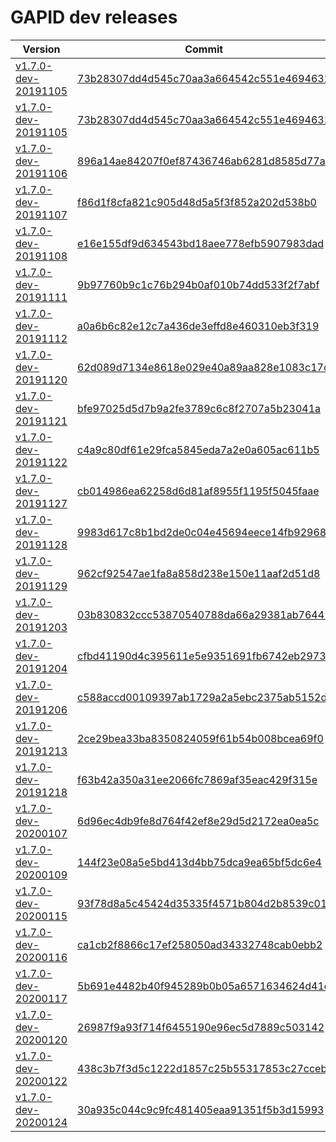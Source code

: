# GAPID dev releases

| Version | Commit |
|---------|--------|
| [v1.7.0-dev-20191105](https://github.com/google/gapid-dev-releases/releases/tag/v1.7.0-dev-20191105) | [73b28307dd4d545c70aa3a664542c551e4694632](https://github.com/google/gapid/commit/73b28307dd4d545c70aa3a664542c551e4694632) |
| [v1.7.0-dev-20191105](https://github.com/google/gapid-dev-releases/releases/tag/v1.7.0-dev-20191105) | [73b28307dd4d545c70aa3a664542c551e4694632](https://github.com/google/gapid/commit/73b28307dd4d545c70aa3a664542c551e4694632) |
| [v1.7.0-dev-20191106](https://github.com/google/gapid-dev-releases/releases/tag/v1.7.0-dev-20191106) | [896a14ae84207f0ef87436746ab6281d8585d77a](https://github.com/google/gapid/commit/896a14ae84207f0ef87436746ab6281d8585d77a) |
| [v1.7.0-dev-20191107](https://github.com/google/gapid-dev-releases/releases/tag/v1.7.0-dev-20191107) | [f86d1f8cfa821c905d48d5a5f3f852a202d538b0](https://github.com/google/gapid/commit/f86d1f8cfa821c905d48d5a5f3f852a202d538b0) |
| [v1.7.0-dev-20191108](https://github.com/google/gapid-dev-releases/releases/tag/v1.7.0-dev-20191108) | [e16e155df9d634543bd18aee778efb5907983dad](https://github.com/google/gapid/commit/e16e155df9d634543bd18aee778efb5907983dad) |
| [v1.7.0-dev-20191111](https://github.com/google/gapid-dev-releases/releases/tag/v1.7.0-dev-20191111) | [9b97760b9c1c76b294b0af010b74dd533f2f7abf](https://github.com/google/gapid/commit/9b97760b9c1c76b294b0af010b74dd533f2f7abf) |
| [v1.7.0-dev-20191112](https://github.com/google/gapid-dev-releases/releases/tag/v1.7.0-dev-20191112) | [a0a6b6c82e12c7a436de3effd8e460310eb3f319](https://github.com/google/gapid/commit/a0a6b6c82e12c7a436de3effd8e460310eb3f319) |
| [v1.7.0-dev-20191120](https://github.com/google/gapid-dev-releases/releases/tag/v1.7.0-dev-20191120) | [62d089d7134e8618e029e40a89aa828e1083c17c](https://github.com/google/gapid/commit/62d089d7134e8618e029e40a89aa828e1083c17c) |
| [v1.7.0-dev-20191121](https://github.com/google/gapid-dev-releases/releases/tag/v1.7.0-dev-20191121) | [bfe97025d5d7b9a2fe3789c6c8f2707a5b23041a](https://github.com/google/gapid/commit/bfe97025d5d7b9a2fe3789c6c8f2707a5b23041a) |
| [v1.7.0-dev-20191122](https://github.com/google/gapid-dev-releases/releases/tag/v1.7.0-dev-20191122) | [c4a9c80df61e29fca5845eda7a2e0a605ac611b5](https://github.com/google/gapid/commit/c4a9c80df61e29fca5845eda7a2e0a605ac611b5) |
| [v1.7.0-dev-20191127](https://github.com/google/gapid-dev-releases/releases/tag/v1.7.0-dev-20191127) | [cb014986ea62258d6d81af8955f1195f5045faae](https://github.com/google/gapid/commit/cb014986ea62258d6d81af8955f1195f5045faae) |
| [v1.7.0-dev-20191128](https://github.com/google/gapid-dev-releases/releases/tag/v1.7.0-dev-20191128) | [9983d617c8b1bd2de0c04e45694eece14fb92968](https://github.com/google/gapid/commit/9983d617c8b1bd2de0c04e45694eece14fb92968) |
| [v1.7.0-dev-20191129](https://github.com/google/gapid-dev-releases/releases/tag/v1.7.0-dev-20191129) | [962cf92547ae1fa8a858d238e150e11aaf2d51d8](https://github.com/google/gapid/commit/962cf92547ae1fa8a858d238e150e11aaf2d51d8) |
| [v1.7.0-dev-20191203](https://github.com/google/gapid-dev-releases/releases/tag/v1.7.0-dev-20191203) | [03b830832ccc53870540788da66a29381ab76441](https://github.com/google/gapid/commit/03b830832ccc53870540788da66a29381ab76441) |
| [v1.7.0-dev-20191204](https://github.com/google/gapid-dev-releases/releases/tag/v1.7.0-dev-20191204) | [cfbd41190d4c395611e5e9351691fb6742eb2973](https://github.com/google/gapid/commit/cfbd41190d4c395611e5e9351691fb6742eb2973) |
| [v1.7.0-dev-20191206](https://github.com/google/gapid-dev-releases/releases/tag/v1.7.0-dev-20191206) | [c588accd00109397ab1729a2a5ebc2375ab5152d](https://github.com/google/gapid/commit/c588accd00109397ab1729a2a5ebc2375ab5152d) |
| [v1.7.0-dev-20191213](https://github.com/google/gapid-dev-releases/releases/tag/v1.7.0-dev-20191213) | [2ce29bea33ba8350824059f61b54b008bcea69f0](https://github.com/google/gapid/commit/2ce29bea33ba8350824059f61b54b008bcea69f0) |
| [v1.7.0-dev-20191218](https://github.com/google/gapid-dev-releases/releases/tag/v1.7.0-dev-20191218) | [f63b42a350a31ee2066fc7869af35eac429f315e](https://github.com/google/gapid/commit/f63b42a350a31ee2066fc7869af35eac429f315e) |
| [v1.7.0-dev-20200107](https://github.com/google/gapid-dev-releases/releases/tag/v1.7.0-dev-20200107) | [6d96ec4db9fe8d764f42ef8e29d5d2172ea0ea5c](https://github.com/google/gapid/commit/6d96ec4db9fe8d764f42ef8e29d5d2172ea0ea5c) |
| [v1.7.0-dev-20200109](https://github.com/google/gapid-dev-releases/releases/tag/v1.7.0-dev-20200109) | [144f23e08a5e5bd413d4bb75dca9ea65bf5dc6e4](https://github.com/google/gapid/commit/144f23e08a5e5bd413d4bb75dca9ea65bf5dc6e4) |
| [v1.7.0-dev-20200115](https://github.com/google/gapid-dev-releases/releases/tag/v1.7.0-dev-20200115) | [93f78d8a5c45424d35335f4571b804d2b8539c01](https://github.com/google/gapid/commit/93f78d8a5c45424d35335f4571b804d2b8539c01) |
| [v1.7.0-dev-20200116](https://github.com/google/gapid-dev-releases/releases/tag/v1.7.0-dev-20200116) | [ca1cb2f8866c17ef258050ad34332748cab0ebb2](https://github.com/google/gapid/commit/ca1cb2f8866c17ef258050ad34332748cab0ebb2) |
| [v1.7.0-dev-20200117](https://github.com/google/gapid-dev-releases/releases/tag/v1.7.0-dev-20200117) | [5b691e4482b40f945289b0b05a6571634624d41d](https://github.com/google/gapid/commit/5b691e4482b40f945289b0b05a6571634624d41d) |
| [v1.7.0-dev-20200120](https://github.com/google/gapid-dev-releases/releases/tag/v1.7.0-dev-20200120) | [26987f9a93f714f6455190e96ec5d7889c503142](https://github.com/google/gapid/commit/26987f9a93f714f6455190e96ec5d7889c503142) |
| [v1.7.0-dev-20200122](https://github.com/google/gapid-dev-releases/releases/tag/v1.7.0-dev-20200122) | [438c3b7f3d5c1222d1857c25b55317853c27cceb](https://github.com/google/gapid/commit/438c3b7f3d5c1222d1857c25b55317853c27cceb) |
| [v1.7.0-dev-20200124](https://github.com/google/gapid-dev-releases/releases/tag/v1.7.0-dev-20200124) | [30a935c044c9c9fc481405eaa91351f5b3d15993](https://github.com/google/gapid/commit/30a935c044c9c9fc481405eaa91351f5b3d15993) |
